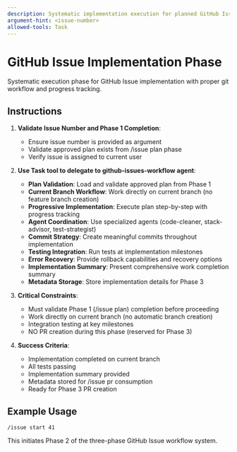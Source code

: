 ```yaml
---
description: Systematic implementation execution for planned GitHub Issue with git workflow.
argument-hint: <issue-number>
allowed-tools: Task
---
```


# GitHub Issue Implementation Phase

Systematic execution phase for GitHub Issue implementation with proper git workflow and progress tracking.

## Instructions

1. **Validate Issue Number and Phase 1 Completion**:
   - Ensure issue number is provided as argument
   - Validate approved plan exists from /issue plan phase
   - Verify issue is assigned to current user

2. **Use Task tool to delegate to github-issues-workflow agent**:
   - **Plan Validation**: Load and validate approved plan from Phase 1
   - **Current Branch Workflow**: Work directly on current branch (no feature branch creation)
   - **Progressive Implementation**: Execute plan step-by-step with progress tracking
   - **Agent Coordination**: Use specialized agents (code-cleaner, stack-advisor, test-strategist)
   - **Commit Strategy**: Create meaningful commits throughout implementation
   - **Testing Integration**: Run tests at implementation milestones
   - **Error Recovery**: Provide rollback capabilities and recovery options
   - **Implementation Summary**: Present comprehensive work completion summary
   - **Metadata Storage**: Store implementation details for Phase 3

3. **Critical Constraints**:
   - Must validate Phase 1 (/issue plan) completion before proceeding
   - Work directly on current branch (no automatic branch creation)
   - Integration testing at key milestones
   - NO PR creation during this phase (reserved for Phase 3)

4. **Success Criteria**:
   - Implementation completed on current branch
   - All tests passing
   - Implementation summary provided
   - Metadata stored for /issue pr consumption
   - Ready for Phase 3 PR creation

## Example Usage

```
/issue start 41
```

This initiates Phase 2 of the three-phase GitHub Issue workflow system.